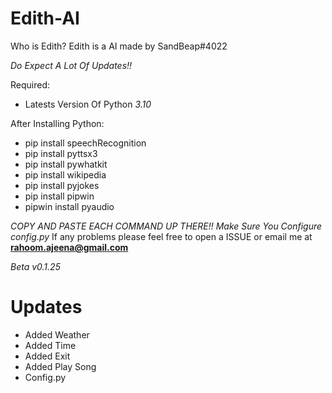 # Edith-AI

Who is Edith? Edith is a AI made by SandBeap#4022 

*Do Expect A Lot Of Updates!!*

Required:

- Latests Version Of Python *3.10*

After Installing Python:

- pip install speechRecognition
- pip install pyttsx3
- pip install pywhatkit
- pip install wikipedia
- pip install pyjokes
- pip install pipwin
- pipwin install pyaudio

*COPY AND PASTE EACH COMMAND UP THERE!!*
*Make Sure You Configure config.py*
If any problems please feel free to open a ISSUE or email me at **rahoom.ajeena@gmail.com** 

*Beta v0.1.25*

# Updates

- Added Weather
- Added Time
- Added Exit
- Added Play Song
- Config.py
	
